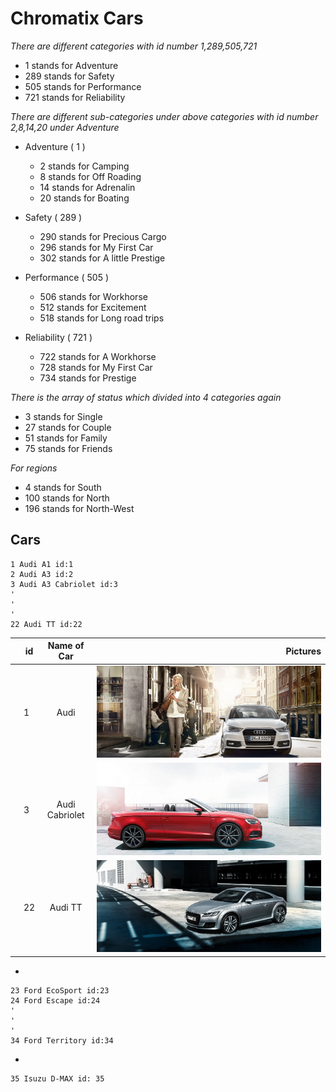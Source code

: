 
<!-- Headings-->

# Chromatix Cars

<!--Italics -->

*There are different categories with id number 1,289,505,721*
* 1 stands for Adventure
* 289 stands for Safety
* 505 stands for Performance
* 721 stands for Reliability

*There are different sub-categories under above categories with id number 2,8,14,20 under Adventure*
* Adventure ( 1 )
    * 2  stands for Camping
    * 8  stands for Off Roading
    * 14 stands for Adrenalin
    * 20 stands for Boating

* Safety    ( 289 )
    * 290 stands for Precious Cargo
    * 296 stands for My First Car
    * 302 stands for A little Prestige

* Performance   ( 505 )
    * 506 stands for Workhorse
    * 512 stands for Excitement
    * 518 stands for Long road trips
    
*  Reliability  ( 721 )
    * 722 stands for A Workhorse
    * 728 stands for My First Car
    * 734 stands for Prestige

*There is the array of status which divided into 4 categories again*
 * 3 stands for Single
* 27 stands for Couple
* 51 stands for Family
* 75 stands for Friends

*For regions*
* 4 stands for South
* 100 stands for North
* 196 stands for North-West









## Cars
    1 Audi A1 id:1
    2 Audi A3 id:2
    3 Audi A3 Cabriolet id:3
    '
    '
    '
    22 Audi TT id:22


|   | id        | Name of Car           | Pictures  |
|---| ------------- |:-------------:| -----:|
|   | 1         | Audi               | ![AudiCar](/images/AudiA1.png) <!-- .element height="30%" width="30%" --> |
|   | 3         | Audi Cabriolet            |   ![AudiCar](/images/AudiA3.png) |
|   | 22          | Audi TT    |    ![AudiCar](/images/AudiTT.png) |




    

*


    23 Ford EcoSport id:23
    24 Ford Escape id:24
    '
    '
    '
    34 Ford Territory id:34

*
    

    35 Isuzu D-MAX id: 35



